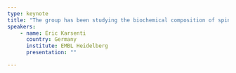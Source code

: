 ```yaml
---
type: keynote
title: "The group has been studying the biochemical composition of spindle assembly signaling pathway as well as the physico-chemical processes associated with it, leading to the self-organisation of microtubules into a bipolar spindle"
speakers:
    - name: Eric Karsenti
      country: Germany
      institute: EMBL Heidelberg
      presentation: ""

---
```


